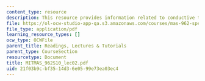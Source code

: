 ```yaml
---
content_type: resource
description: This resource provides information related to conductive textiles.
file: https://ol-ocw-studio-app-qa.s3.amazonaws.com/courses/mas-962-special-topics-new-textiles-spring-2010/21f03b9cbf3514d36e0599e73ea03ec4_MITMAS_962S10_lec02.pdf
file_type: application/pdf
learning_resource_types: []
ocw_type: OCWFile
parent_title: Readings, Lectures & Tutorials
parent_type: CourseSection
resourcetype: Document
title: MITMAS_962S10_lec02.pdf
uid: 21f03b9c-bf35-14d3-6e05-99e73ea03ec4
---
```

